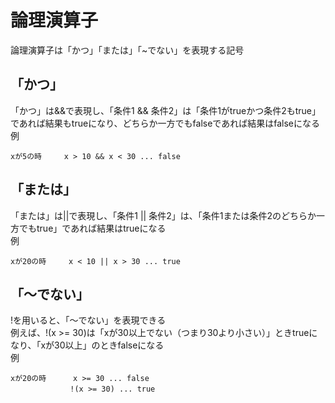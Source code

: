 # 論理演算子  
論理演算子は「かつ」「または」「~でない」を表現する記号  

## 「かつ」  
「かつ」は&&で表現し、「条件1 && 条件2」は「条件1がtrueかつ条件2もtrue」であれば結果もtrueになり、どちらか一方でもfalseであれば結果はfalseになる  
例  
```
xが5の時　　　x > 10 && x < 30 ... false
```

## 「または」  
「または」は||で表現し、「条件1 || 条件2」は、「条件1または条件2のどちらか一方でもtrue」であれば結果はtrueになる  
例  
```
xが20の時     x < 10 || x > 30 ... true
```

## 「～でない」  
!を用いると、「〜でない」を表現できる  
例えば、!(x >= 30)は「xが30以上でない（つまり30より小さい）」ときtrueになり、「xが30以上」のときfalseになる  
例  
```
xが20の時      x >= 30 ... false
　　　　　     !(x >= 30) ... true
```
